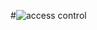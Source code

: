 #![access control](https://github.com/user-attachments/assets/efc3d333-726d-4de3-b8c2-b17a119ed8fb)
